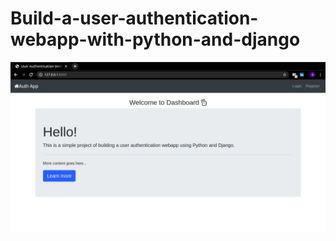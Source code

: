 # Build-a-user-authentication-webapp-with-python-and-django

![Main Dashboard of the App](Build-a-user-authentication-webapp-with-python-and-django/screenshots/1.jpg?raw=true "Dashboard")





